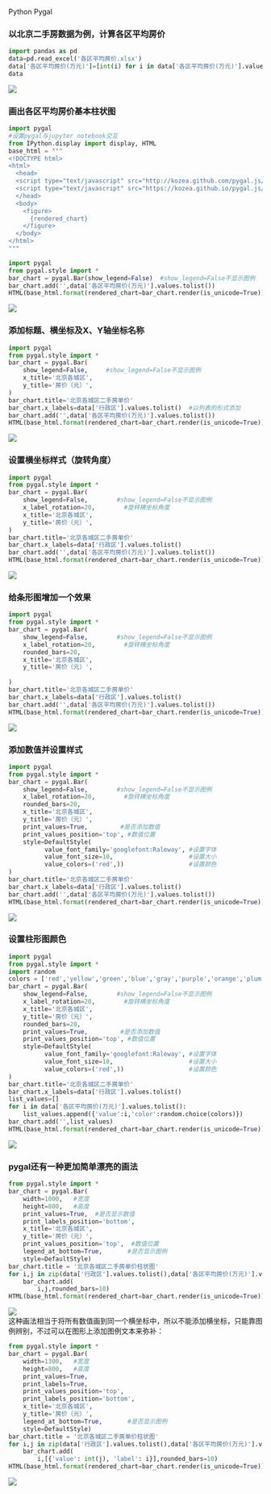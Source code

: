 Python Pygal
<a name="NjEFf"></a>
### 以北京二手房数据为例，计算各区平均房价
```python
import pandas as pd
data=pd.read_excel('各区平均房价.xlsx')
data['各区平均房价(万元)']=[int(i) for i in data['各区平均房价(万元)'].values.tolist()]
data
```
![](./img/1614755092046-9e72fc21-2bdd-43da-aca1-e99f87934f6a.webp)
<a name="kZ4Gj"></a>
### 画出各区平均房价基本柱状图
```python
import pygal
#设置pygal与jupyter notebook交互
from IPython.display import display, HTML
base_html = """
<!DOCTYPE html>
<html>
  <head>
  <script type="text/javascript" src="http://kozea.github.com/pygal.js/javascripts/svg.jquery.js"></script>
  <script type="text/javascript" src="https://kozea.github.io/pygal.js/2.0.x/pygal-tooltips.min.js""></script>
  </head>
  <body>
    <figure>
      {rendered_chart}
    </figure>
  </body>
</html>
"""
```
```python
import pygal
from pygal.style import *
bar_chart = pygal.Bar(show_legend=False)  #show_legend=False不显示图例
bar_chart.add('',data['各区平均房价(万元)'].values.tolist())
HTML(base_html.format(rendered_chart=bar_chart.render(is_unicode=True)))#图片渲染
```

![](./img/1614755092032-a43a6e02-1f1e-4b0e-b5d7-fd3030fa5f33.webp)
<a name="8c396de1"></a>
### 添加标题、横坐标及X、Y轴坐标名称
```python
import pygal
from pygal.style import *
bar_chart = pygal.Bar(
    show_legend=False,     #show_legend=False不显示图例
    x_title='北京各城区',
    y_title='房价（元）',
)  
bar_chart.title='北京各城区二手房单价'
bar_chart.x_labels=data['行政区'].values.tolist()  #以列表的形式添加
bar_chart.add('',data['各区平均房价(万元)'].values.tolist())
HTML(base_html.format(rendered_chart=bar_chart.render(is_unicode=True)))#图片渲染
```
![](./img/1614755092269-c0fb5115-89be-4eec-9be1-cfe4d56254cc.webp)
<a name="Tx7OR"></a>
### 设置横坐标样式（旋转角度）
```python
import pygal
from pygal.style import *
bar_chart = pygal.Bar(
    show_legend=False,        #show_legend=False不显示图例
    x_label_rotation=20,        #旋转横坐标角度
    x_title='北京各城区',
    y_title='房价（元）',
)  
bar_chart.title='北京各城区二手房单价'
bar_chart.x_labels=data['行政区'].values.tolist()
bar_chart.add('',data['各区平均房价(万元)'].values.tolist())
HTML(base_html.format(rendered_chart=bar_chart.render(is_unicode=True)))#图片渲染
```
![](./img/1614755092046-ace80842-7514-4d0f-befc-59540250fecc.webp)
<a name="xsXeV"></a>
### 给条形图增加一个效果
```python
import pygal
from pygal.style import *
bar_chart = pygal.Bar(
    show_legend=False,        #show_legend=False不显示图例
    x_label_rotation=20,        #旋转横坐标角度
    rounded_bars=20,
    x_title='北京各城区',
    y_title='房价（元）',
    
)  
bar_chart.title='北京各城区二手房单价'
bar_chart.x_labels=data['行政区'].values.tolist()
bar_chart.add('',data['各区平均房价(万元)'].values.tolist())
HTML(base_html.format(rendered_chart=bar_chart.render(is_unicode=True)))#图片渲染
```
![](./img/1614755092172-425f9b94-88cd-43db-9024-bd4dad1dd2e8.webp)
<a name="0a6ea30a"></a>
### 添加数值并设置样式
```python
import pygal
from pygal.style import *
bar_chart = pygal.Bar(
    show_legend=False,        #show_legend=False不显示图例
    x_label_rotation=20,        #旋转横坐标角度
    rounded_bars=20,
    x_title='北京各城区',
    y_title='房价（元）',
    print_values=True,         #是否添加数值
    print_values_position='top', #数值位置
    style=DefaultStyle(
          value_font_family='googlefont:Raleway', #设置字体
          value_font_size=10,                     #设置大小
          value_colors=('red',))                  #设置颜色
)  
bar_chart.title='北京各城区二手房单价'
bar_chart.x_labels=data['行政区'].values.tolist()
bar_chart.add('',data['各区平均房价(万元)'].values.tolist())
HTML(base_html.format(rendered_chart=bar_chart.render(is_unicode=True)))#图片渲染
```
![](./img/1614755092160-b16311f3-08d7-44b6-ba2b-39deaa7b778d.webp)
<a name="FYavx"></a>
### 设置柱形图颜色
```python
import pygal
from pygal.style import *
import random
colors = ['red','yellow','green','blue','gray','purple','orange','plum','Indigo','SlateBlue','Navy']
bar_chart = pygal.Bar(
    show_legend=False,        #show_legend=False不显示图例
    x_label_rotation=20,        #旋转横坐标角度
    x_title='北京各城区',
    y_title='房价（元）',
    rounded_bars=20,
    print_values=True,         #是否添加数值
    print_values_position='top', #数值位置
    style=DefaultStyle(
          value_font_family='googlefont:Raleway', #设置字体
          value_font_size=10,                     #设置大小
          value_colors=('red',))                  #设置颜色
)  
bar_chart.title='北京各城区二手房单价'
bar_chart.x_labels=data['行政区'].values.tolist()
list_values=[]
for i in data['各区平均房价(万元)'].values.tolist():
    list_values.append({'value':i,'color':random.choice(colors)})
bar_chart.add('',list_values)
HTML(base_html.format(rendered_chart=bar_chart.render(is_unicode=True)))#图片渲染
```
![](./img/1614755092056-b23f02ed-76cc-4cef-8902-e4f694056b39.webp)
<a name="wajUR"></a>
### pygal还有一种更加简单漂亮的画法
```python
from pygal.style import *
bar_chart = pygal.Bar(
    width=1000,   #宽度
    height=800,   #高度
    print_values=True,  #是否显示数值
    print_labels_position='bottom',
    x_title='北京各城区',
    y_title='房价（元）',
    print_values_position='top',  #数值位置
    legend_at_bottom=True,       #是否显示图例
    style=DefaultStyle)
bar_chart.title = '北京各城区二手房单价柱状图'
for i,j in zip(data['行政区'].values.tolist(),data['各区平均房价(万元)'].values.tolist()):
    bar_chart.add(
        i,j,rounded_bars=10)
HTML(base_html.format(rendered_chart=bar_chart.render(is_unicode=True)))#图片渲染
```
![](./img/1614755092153-6959eeb9-0e8b-4aa5-b9b3-ee0cfbb855ec.webp)<br />这种画法相当于将所有数值画到同一个横坐标中，所以不能添加横坐标，只能靠图例辨别，不过可以在图形上添加图例文本来弥补：
```python
from pygal.style import *
bar_chart = pygal.Bar(
    width=1300,   #宽度
    height=800,   #高度
    print_values=True,
    print_labels=True,
    print_values_position='top',
    print_labels_position='bottom',
    x_title='北京各城区',
    y_title='房价（元）',
    legend_at_bottom=True,       #是否显示图例
    style=DefaultStyle)
bar_chart.title = '北京各城区二手房单价柱状图'
for i,j in zip(data['行政区'].values.tolist(),data['各区平均房价(万元)'].values.tolist()):
    bar_chart.add(
        i,[{'value': int(j), 'label': i}],rounded_bars=10)
HTML(base_html.format(rendered_chart=bar_chart.render(is_unicode=True)))#图片渲染
```
![](./img/1614755092093-4ab493b3-7de8-4206-9c74-14f8c1451367.webp)
